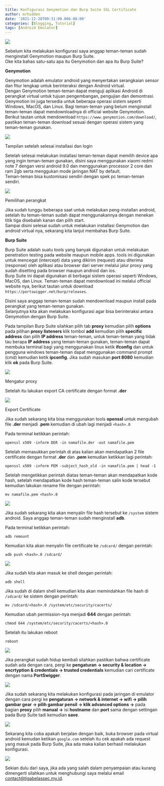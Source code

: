 ```yaml
---
title: Konfigurasi Genymotion dan Burp Suite SSL Certificate
author: mrhidden
date: '2021-12-28T09:31:00.006-08:00'
categories: [Blogging, Tutorial]
tags: [Android Emulator]
---
```


![](https://blogger.googleusercontent.com/img/a/AVvXsEhwpI8nqivv8YhdeJu61U73Xv8njr9MBeLO-uEkM-qGx5n5468Ub9KaBMQakoBsZhknqgjOwUDH-EW5KX5iiACDqx5773x4_1ZpNkw1FYByPajQ_5f7iy4dcIrK7HBZeWZI5PxBZnzHD7wGTAUnZWruFPhKYdAz4ext4j3m637vy3tsM_Zj0Uu942L5Ng=s1365)

  

Sebelum kita melakukan konfigurasi saya anggap teman-teman sudah menginstall Genymotion maupun Burp Suite.  
Oke kita bahas satu-satu apa itu Genymotion dan apa itu Burp Suite?

**Genymotion**

Genymotion adalah emulator android yang menyertakan serangkaian sensor dan fitur lengkap untuk berinteraksi dengan Android virtual.  
Dengan Genymotion teman-teman dapat menguji aplikasi Android di perangkat virtual untuk tujuan pengembangan, pengujian dan demontrasi.  
Genymotion ini juga tersedia untuk beberapa operasi sistem seperti Windows, MacOS, dan Linux. Bagi teman-teman yang belum menginstall teman-teman dapat mendownloadnya di official website Genymotion.  
Berikut tautan untuk mendownload `https://www.genymotion.com/download/`, pastikan teman-teman download sesuai dengan operasi sistem yang teman-teman gunakan.

![](https://blogger.googleusercontent.com/img/a/AVvXsEgwppE-HEz7kJZLDTvgZOwkAQJa7wYIYUxF1fzKqC-XGxpQ11ewDjHfddDo3-cL_rNY4Q7yce0A0Rcv62dKEeMVlNFMqXPFxmc7wtBvhKNNSGqiD6lVcay64UKiM9I-HwO-g9nFk6qW-M3Ri5X0SuqUV8yBrUNk8C1VuLd6jMhO6H5PXFXLpw6r2kwg8A=s1362)

Tampilan setelah selesai installasi dan login

  
Setelah selesai melakukan installasi teman-teman dapat memilih device apa yang ingin teman-teman gunakan, disini saya menggunakan xiaomi redmi note 7 dengan versi android 9.0 dan menggunakan processor 2 core dan ram 2gb serta menggukan mode jaringan NAT by default.  
Teman-teman bisa kustomisasi sendiri dengan spek pc teman-teman sendiri.

![](https://blogger.googleusercontent.com/img/a/AVvXsEh00HaUF72SsWWXE2G1stm-2qlif8edNg7n07N23GC-dJ2ouT6ZcEcTqIO1edGsxyL4ROfuLZWgxmN-9nACSmXpZLxKMjwAV5KEe6I0VXxG3QGil_keKjoaU4QfC5c7VYju_ai4FKQZAI_YNaQz5jJperkh74oNv9WH9ZaT-tnysybwDHQvq4XNUOm2OQ=s1363)

Pemilihan perangkat

  
Jika sudah tunggu beberapa saat untuk melakukan peng-installan android, setelah itu teman-teman sudah dapat menggunakannya dengan menekan titik tiga disebalah kanan dan pilih start.  
Sampai disini selesai sudah untuk melakukan installasi Genymotion dan android virtual nya, sekarang kita lanjut membahas Burp Suite.

**Burp Suite**

Burp Suite adalah suatu tools yang banyak digunakan untuk melakukan penetration testing pada website maupun mobile apps. tools ini digunakan untuk mencegat (intercept) data yang dikirim (request) atau diterima (response) oleh aplikasi atau browser dari server melalui jalur proxy yang sudah disetting pada browser maupun android dan ios.  
Burp Suite ini dapat digunakan di berbagai sistem operasi seperti Windows, MacOS, dan Linux. Teman-teman dapat mendownload ini melalui official website nya, berikut tautan untuk download `https://portswigger.net/burp/releases`.

Disini saya anggap teman-teman sudah mendownload maupun install pada perangkat yang teman-teman gunakan.  
Selanjutnya kita akan melakukan konfigurasi agar bisa berinteraksi antara Genymotion dengan Burp Suite.

Pada tampilan Burp Suite silahkan pilih tab **proxy** kemudian pilih **options** pada pilihan **proxy listeners** klik tombol **add** kemudian pilih **specific address** dan pilih **IP address** teman-teman, untuk teman-teman yang tidak tau berapa **IP address** yang teman-teman gunakan, teman-teman dapat membuka terminal bagi yang menggunakan linux ketik **ifconfig** dan untuk pengguna windows teman-teman dapat menggunakan command prompt (cmd) kemudian ketik **ipconfig**. Jika sudah masukan  **port 8080** kemudian klik **ok** pada Burp Suite.

![](https://blogger.googleusercontent.com/img/a/AVvXsEiHZKRP-yS7dAjkxdYgORQUkOLdYgp4FpXKJidBmOMxzXZNMM06lMPzM4WQPRSOPL2L-1CL-iuFsz3nqEqsuAhsZ5Qy-568lXX_tN_MRk_xMqWPlIr8GOoMULp932EDnJuuqIfzBS1zWVFrwMT6FfiCJvsE_EaRzmCmr-wioyP-1-ClEwVpvDjo_NnmZA=s1365)

Mengatur proxy

  

Setelah itu lakukan export CA certificate dengan format **.der** 

![](https://blogger.googleusercontent.com/img/a/AVvXsEhbg-SwFwsgjFbFRO_BFBJHiHgBNGz3IyotSjTiuoykR-j4idTW3rS9XEBkk5uQ6o4vwaINHTxxV1JMQcneHGaB8aeqUpURUocyklR7LplIbdlu9iimsBVZGwEpBqWUrtB-gLC_HoEV6FSJOQ-jsZWkwjqldGeDVDYoqi3MTcCcr1Qenl8GA3NoSsskVw=s1365)

Export Certificate

  
Jika sudah sekarang kita bisa menggunakan tools **openssl** untuk mengubah file **.der** menjadi .**pem** kemudian di ubah lagi menjadi `<hash>.0` 

Pada terminal ketikkan perintah:
```shell
openssl x509 -inform DER -in namafile.der -out namafile.pem
```
Setelah memasukkan perintah di atas kalian akan mendapatkan 2 file certificate dengan format **.der** dan **.pem** kemudian ketikkan lagi perintah:
```shell
openssl x509 -inform PEM -subject_hash_old -in namafile.pem | head -1
```
Setelah mengetikkan perintah diatas teman-teman akan mendapatkan kode hash, setelah mendapatkan kode hash teman-teman salin kode tersebut kemudian lakukan rename file dengan perintah:
```shell
mv namafile.pem <hash>.0
```
![](https://blogger.googleusercontent.com/img/a/AVvXsEig6XPK3G2TYBuE6hKTmbhfV_7BVDJ1rLlLtZnwoj1cXcowXUTPUlU9vmurrw_J5iLO-oIzHKlro1NRjga5ZVUEeMmV2v0vbKWF2oYPnUr7qaq7vVkDP7pPi8VhRh4EcKAt7aifqlpGeFcaAD4eybqbUnEHhlefk6JlQTC28UuUJBghOntb7H7gSWDTQg=s1103)

  
Jika sudah sekarang kita akan menyalin file hash tersebut ke `/system` sistem android. Saya anggap teman-teman sudah menginstall **adb**.

  

Pada terminal ketikkan perintah:
```shell
adb remount
```
Kemudian kita akan menyalin file certificate ke `/sdcard/` dengan perintah:
```shell
adb push <hash>.0 /sdcard/
```
![](https://blogger.googleusercontent.com/img/a/AVvXsEgKMZlsS2x4MkxWXurBKfpTIC5nav19Y5Y5NAKof0rogK0XsCehsmbMxWEwDbAFjIaB6ZGEZ7-hiAUkN4sP9jprWF_F1JnlvvXeC22bsDeV4kxRfAbLsAeenNHEgGlQpXQ6y-IDPts9bFyc3WFYPKppp993W8yWW7npOkSjlQjnJlJJr6PEuiLxA11ftA=s1086)

  

Jika sudah kita akan masuk ke shell dengan perintah:
```shell
adb shell
```
Jika sudah di dalam shell kemudian kita akan memindahkan file hash di `/sdcard/` ke sistem dengan perintah:
```shell
mv /sdcard/<hash>.0 /system/etc/security/cacerts/
```
Kemudian ubah permission-nya menjadi **644** dengan perintah:
```shell
chmod 644 /system/etc/security/cacerts/<hash>.0
```
Setelah itu lakukan reboot
```shell
reboot
```
![](https://blogger.googleusercontent.com/img/a/AVvXsEiWivIm4zyFNebsUAnM9LI2XulGjp9AF0d3bg1lcWQ9GwRRTsT_CWDpQ1cWWVffxRcW1uHEjFIG9x9nl8U4i5kTxpzlISo7Rl6T_WyhDCCWChEjUjSHtKW4DjY-Exz2CC-T1SDD8Ln5-IxpBuoSU6eQ4UZ4pq1Cq7t0SrXBEspHdxYlvH3AgBObCULh7Q=s1104)

  

Jika perangkat sudah hidup kembali silahkan pastikan bahwa certificate sudah ada dengan cara, pergi ke **pengaturan -> security & location -> encrtyption & credentials -> trusted credentials** kemudian cari certificate dengan nama **PortSwigger**.

  

![](https://blogger.googleusercontent.com/img/a/AVvXsEgEuCdXCLz_bGhEJSwvmHPFMwJXXKT8gyQ3mAJAQT1XWlnM1lv-0UY54LMlPpZ6wrUr_82_zZqhzoZYsrtBLqpwPOfVM9T3jkSPqON7tK7igf64BB6XBxmsig2g_qYegQTmhPqfkyVjQcHl3ub0DcHiQ_xUx4tX3-7cT6fINoPFURnc4yS_LIrfxjPSyA=s733)

  

Jika sudah sekarang kita melakukan konfigurasi pada jaringan di emulator dengan cara pergi ke **pengaturan -> network & internet -> wifi -> pilih gambar gear -> pilih gambar pensil -> klik advanced options ->** pada bagian **proxy** pilih **manual ->** isi **hostname** dan **port** sama dengan settingan pada Burp Suite tadi kemudian **save**.

  

![](https://blogger.googleusercontent.com/img/a/AVvXsEhxXamSrL5GUzwdRMJZUNR9mVxc2UgR1F1twA8_XKSe3NdZJ1SGG72KbnpNsKcjLHh-mnrVrrkM3SPdH6SpGll6pM3kBHJdBqaiKWz-O67sSXuxSJTzOK7Jn-CItnqMriB3gf5SmdcDQweXvAJImo0wszPQgaSj0e3uSTYufNOdGFxHvCHakycXflUHDA=s727)

  

Sekarang kita coba apakah berjalan dengan baik, buka browser pada virtual android kemudan ketikan `google.com` setelah itu cek apakah ada request yang masuk pada Burp Suite, jika ada maka kalian berhasil melakukan konfigurasi.

  

![](https://blogger.googleusercontent.com/img/a/AVvXsEg-rvl5i5Z_4CDsJ7f71Wik_wN_Y66CcoTYD3t1JFsVIJkZMgJtHG206xDbzmqqpguh3vV6cbULnaZ8JPPIaRhbVB1hupZzi2S1fhzor9D6XT7g7bmlSTcPQ3oax-RSyH7IZ2c_VIugPmD-05sDk_ymoSfqwPGLlXPkYNrAGqeNtZPDFeIbOqs9wc02Ug=s1365)

  

Sekian dulu dari saya, jika ada yang salah dalam penyampaian atau kurang dimengerti silahkan untuk menghubungi saya melalui email [contact@tigabelassec.my.id](mailto:contact@tigabelassec.my.id).